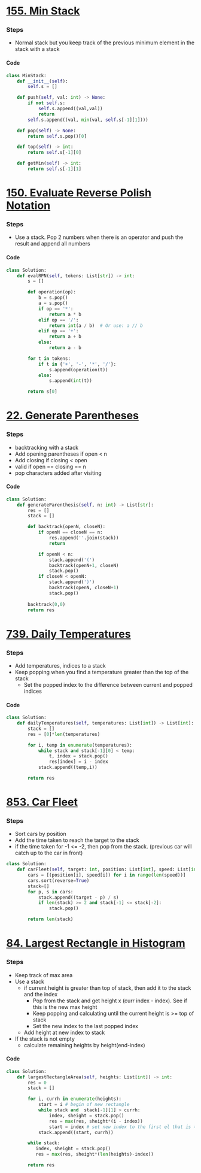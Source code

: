 # [155. Min Stack](https://leetcode.com/problems/min-stack/)
### Steps
- Normal stack but you keep track of the previous minimum element in the stack with a stack

#### Code
```python 
class MinStack:
    def __init__(self):
        self.s = []

    def push(self, val: int) -> None:
        if not self.s:
            self.s.append((val,val))
            return
        self.s.append((val, min(val, self.s[-1][1])))

    def pop(self) -> None:
        return self.s.pop()[0]

    def top(self) -> int:
        return self.s[-1][0]

    def getMin(self) -> int:
        return self.s[-1][1]
```

# [150. Evaluate Reverse Polish Notation](https://leetcode.com/problems/evaluate-reverse-polish-notation/)
### Steps
- Use a stack. Pop 2 numbers when there is an operator and push the result and append all numbers 

#### Code
```python
class Solution:
    def evalRPN(self, tokens: List[str]) -> int:
        s = []

        def operation(op):
            b = s.pop()
            a = s.pop()
            if op == '*':
                return a * b
            elif op == '/':
                return int(a / b)  # Or use: a // b
            elif op == '+':
                return a + b
            else:
                return a - b

        for t in tokens:
            if t in {'+', '-', '*', '/'}:
                s.append(operation(t))
            else:
                s.append(int(t))

        return s[0]
```

# [22. Generate Parentheses](https://leetcode.com/problems/generate-parentheses/)
### Steps
- backtracking with a stack
- Add opening parentheses if open < n
- Add closing if closing < open
- valid if open == closing == n
- pop characters added after visiting

#### Code
```python
class Solution:
    def generateParenthesis(self, n: int) -> List[str]:
        res = []
        stack = []

        def backtrack(openN, closeN):
            if openN == closeN == n:
                res.append(''.join(stack))
                return

            if openN < n:
                stack.append('(')
                backtrack(openN+1, closeN)
                stack.pop()
            if closeN < openN:
                stack.append(')')
                backtrack(openN, closeN+1)
                stack.pop()
            
        backtrack(0,0)
        return res
```

# [739. Daily Temperatures](https://leetcode.com/problems/daily-temperatures/)
### Steps
- Add temperatures, indices to a stack 
- Keep popping when you find a temperature greater than the top of the stack
	-  Set the popped index to the difference between current and popped indices  

#### Code
```python
class Solution:
    def dailyTemperatures(self, temperatures: List[int]) -> List[int]:
        stack = []
        res = [0]*len(temperatures)

        for i, temp in enumerate(temperatures):
            while stack and stack[-1][0] < temp:
                t, index = stack.pop()
                res[index] = i - index
            stack.append((temp,i))

        return res
```

# [853. Car Fleet](https://leetcode.com/problems/car-fleet/)
### Steps
- Sort cars by position
- Add the time taken to reach the target to the stack
- if the time taken for -1 <= -2, then pop from the stack. (previous car will catch up to the car in front)

```python
class Solution:
    def carFleet(self, target: int, position: List[int], speed: List[int]) -> int:
        cars = [(position[i], speed[i]) for i in range(len(speed))]
        cars.sort(reverse=True)
        stack=[]
        for p, s in cars:
            stack.append((target - p) / s)
            if len(stack) >= 2 and stack[-1] <= stack[-2]:
                stack.pop()

        return len(stack)
```

# [84. Largest Rectangle in Histogram](https://leetcode.com/problems/largest-rectangle-in-histogram/)
### Steps
- Keep track of max area
- Use a stack
	- if current height is greater than top of stack, then add it to the stack and the index
		- Pop from the stack and get height x (curr index - index). See if this is the new max height
		- Keep popping and calculating until the current height is >=   top of stack
		- Set the new index to the last popped index
	- Add height at new index to stack
- If the stack is not empty
	- calculate remaining heights by height(end-index)

#### Code
```python
class Solution:
    def largestRectangleArea(self, heights: List[int]) -> int:
        res = 0
        stack = []

        for i, currh in enumerate(heights):
            start = i # begin of new rectangle 
            while stack and  stack[-1][1] > currh:
                index, sheight = stack.pop()
                res = max(res, sheight*(i - index))
                start = index # set new index to the first el that is >=  currh
            stack.append((start, currh))

        while stack:
           index, sheight = stack.pop()
           res = max(res, sheight*(len(heights)-index)) 

        return res
```